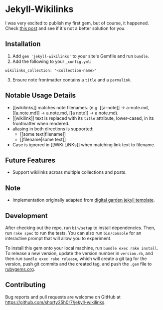 # Jekyll-Wikilinks

I was very excited to publish my first gem, but of course, it happened. Check [this post](https://github.com/jhvanderschee/brackettest) and see if it's not a better solution for you.

## Installation

1. Add `gem 'jekyll-wikilinks'` to your site's Gemfile and run `bundle`.
2. Add the following to your `_config.yml`:

```
wikilinks_collection: "<collection-name>"
```

3. Ensure note frontmatter contains a `title` and a `permalink`.

## Notable Usage Details
- [[wikilinks]] matches note filenames. (e.g. [[a-note]] -> a-note.md, [[a.note.md]] -> a.note.md, [[a note]] -> a note.md).
- [[wikilink]] text is replaced with its `title` attribute, lower-cased, in its frontmatter when rendered.
- aliasing in both directions is supported:
  - [[some text|filename]]
  - [[filename|some text]]  
- Case is ignored in [[WiKi LiNKs]] when matching link text to filename.

## Future Features
- Support wikilinks across multiple collections and posts.

## Note
- Implementation originally adapted from [digital garden jekyll template](https://github.com/maximevaillancourt/digital-garden-jekyll-template/blob/master/_plugins/bidirectional_links_generator.rb).

## Development

After checking out the repo, run `bin/setup` to install dependencies. Then, run `rake spec` to run the tests. You can also run `bin/console` for an interactive prompt that will allow you to experiment.

To install this gem onto your local machine, run `bundle exec rake install`. To release a new version, update the version number in `version.rb`, and then run `bundle exec rake release`, which will create a git tag for the version, push git commits and the created tag, and push the `.gem` file to [rubygems.org](https://rubygems.org).

## Contributing

Bug reports and pull requests are welcome on GitHub at https://github.com/shorty25h0r7/jekyll-wikilinks.
